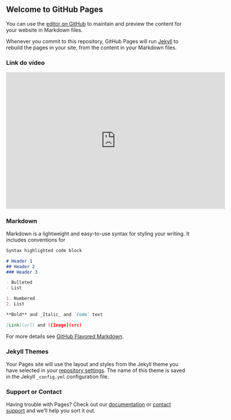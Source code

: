 ## Welcome to GitHub Pages

You can use the [editor on GitHub](https://github.com/Arthurhcf/sample_pages/edit/master/README.md) to maintain and preview the content for your website in Markdown files.

Whenever you commit to this repository, GitHub Pages will run [Jekyll](https://jekyllrb.com/) to rebuild the pages in your site, from the content in your Markdown files.

### Link do vídeo

<iframe width="600" height="373.5" src="https://app.powerbi.com/view?r=eyJrIjoiNjBmMjliZGMtMGI3YS00ZDRlLWJkNzYtYTZkMzZkYzAwYTZhIiwidCI6IjljMWJlOTExLTU4NDEtNGZjYy04ODk5LTQzOGVjNDFhMDVlYiJ9&pageName=ReportSection52e7caa22bbe83307fa2" frameborder="0" allowFullScreen="true"></iframe>

### Markdown

Markdown is a lightweight and easy-to-use syntax for styling your writing. It includes conventions for

```markdown
Syntax highlighted code block

# Header 1
## Header 2
### Header 3

- Bulleted
- List

1. Numbered
2. List

**Bold** and _Italic_ and `Code` text

[Link](url) and ![Image](src)
```

For more details see [GitHub Flavored Markdown](https://guides.github.com/features/mastering-markdown/).

### Jekyll Themes

Your Pages site will use the layout and styles from the Jekyll theme you have selected in your [repository settings](https://github.com/Arthurhcf/sample_pages/settings). The name of this theme is saved in the Jekyll `_config.yml` configuration file.

### Support or Contact

Having trouble with Pages? Check out our [documentation](https://help.github.com/categories/github-pages-basics/) or [contact support](https://github.com/contact) and we’ll help you sort it out.
